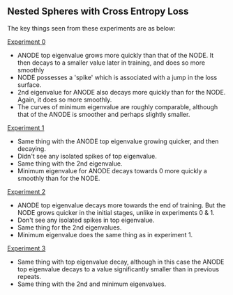 ## Nested Spheres with Cross Entropy Loss

The key things seen from these experiments are as below:

<u>Experiment 0</u>

* ANODE top eigenvalue grows more quickly than that of the NODE. It then decays to a smaller value later in training, and does so more smoothly
* NODE possesses a 'spike' which is associated with a jump in the loss surface.
* 2nd eigenvalue for ANODE also decays more quickly than for the NODE. Again, it does so more smoothly.
* The curves of minimum eigenvalue are roughly comparable, although that of the ANODE is smoother and perhaps slightly smaller.

<u>Experiment 1</u>

* Same thing with the ANODE top eigenvalue growing quicker, and then decaying.
* Didn't see any isolated spikes of top eigenvalue.
* Same thing with the 2nd eigenvalue.
* Minimum eigenvalue for ANODE decays towards 0 more quickly a smoothly than for the NODE.



<u>Experiment 2</u>

* ANODE top eigenvalue decays more towards the end of training. But the NODE grows quicker in the initial stages, unlike in experiments 0 & 1.
* Don't see any isolated spikes in top eigenvalue.
* Same thing for the 2nd eigenvalues.
* Minimum eigenvalue does the same thing as in experiment 1.

<u>Experiment 3</u>

* Same thing with top eigenvalue decay, although in this case the ANODE top eigenvalue decays to a value significantly smaller than in previous repeats.
* Same thing with the 2nd and minimum eigenvalues.
